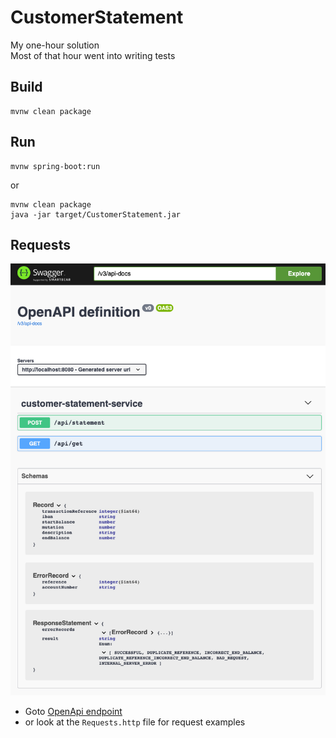 # CustomerStatement

My one-hour solution  
Most of that hour went into writing tests

## Build

```shell
mvnw clean package
```

## Run

```shell
mvnw spring-boot:run
```

or

```shell
mvnw clean package
java -jar target/CustomerStatement.jar
```

## Requests

![](doc/openapi.png)

* Goto [OpenApi endpoint](http://localhost:8080/openapi.html)
* or look at the `Requests.http` file for request examples

